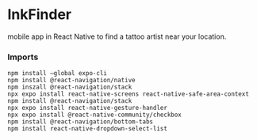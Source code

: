 # InkFinder
mobile app in React Native to find a tattoo artist near your location.

### Imports

    npm install –global expo-cli
    npm install @react-navigation/native
    npm inszall @react-navigation/stack
    npx expo install react-native-screens react-native-safe-area-context
    npm install @react-navigation/stack
    npx expo install react-native-gesture-handler
    npx expo install @react-native-community/checkbox
    npm install @react-navigation/bottom-tabs
    npm install react-native-dropdown-select-list
